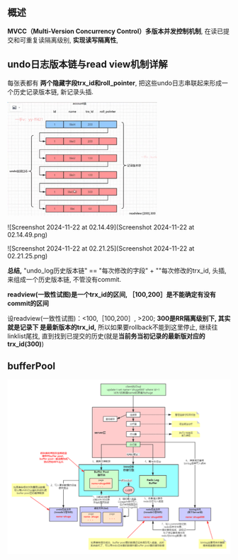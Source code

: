 ## 概述

**MVCC（Multi-Version Concurrency Control）多版本并发控制机制**, 在读已提交和可重复读隔离级别, **实现读写隔离性**, 

## undo日志版本链与read view机制详解

每张表都有 **两个隐藏字段trx_id和roll_pointer**, 把这些undo日志串联起来形成一个历史记录版本链, 新记录头插.

<img src="Screenshot 2024-11-22 at 01.11.29.png" alt="Screenshot 2024-11-22 at 01.11.29" style="zoom: 33%;" />

![Screenshot 2024-11-22 at 02.14.49](Screenshot 2024-11-22 at 02.14.49.png)

![Screenshot 2024-11-22 at 02.21.25](Screenshot 2024-11-22 at 02.21.25.png)

**总结,**
"undo_log历史版本链" == "每次修改的字段" + ""每次修改的trx_id, 头插, 来组成一个历史版本链, 不管没有commit.

**readview(一致性试图)是一个trx_id的区间, ［100,200］是不能确定有没有commit的区间**

设readview(一致性试图)：<100,［100,200］, >200;
**300是RR隔离级别下, 其实就是记录下  是最新版本的trx_id,**
所以如果要rollback不能到这里停止, 继续往linklist尾找, 直到找到已提交的历史(就是**当前务当初记录的最新版对应的trx_id(300)**)


## bufferPool

![Mysql执行过程与BufferPool缓存机制](Mysql执行过程与BufferPool缓存机制.png)